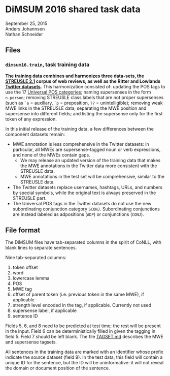 # DiMSUM 2016 shared task data

September 25, 2015  
Anders Johannsen  
Nathan Schneider

## Files

### `dimsum16.train`, task training data

__The training data combines and harmonizes three data-sets, the [STREUSLE 2.1](http://www.cs.cmu.edu/~ark/LexSem/) corpus of web reviews, as well as the Ritter and Lowlands [Twitter datasets](https://github.com/coastalcph/supersense-data-twitter).__ This harmonization consisted of: updating the POS tags to use the 17 [Universal POS categories](http://universaldependencies.github.io/docs/en/pos/all.html); naming supersenses in the form `n.person`; removing STREUSLE class labels that are not proper supersenses (such as <code>\`a</code> = auxiliary, <code>\`p</code> = preposition, `??` = unintelligible); removing weak MWE links in the STREUSLE data; separating the MWE position and supersense into different fields; and listing the supersense only for the first token of any expression.

In this initial release of the training data, a few differences between the component datasets remain:

- MWE annotation is less comprehensive in the Twitter datasets: in particular, all MWEs are supersense-tagged noun or verb expressions, and none of the MWEs contain gaps. 
  * We may release an updated version of the training data that makes the MWE annotations in the Twitter data more consistent with the STREUSLE data.
  * MWE annotations in the test set will be comprehensive, similar to the STREUSLE data.
- The Twitter datasets replace usernames, hashtags, URLs, and numbers by special symbols, while the original text is always preserved in the STREUSLE part. 
- The Universal POS tags in the Twitter datasets do not use the new subordinating conjunction category `SCONJ`. Subordinating conjunctions are instead labeled as adpositions (`ADP`) or conjunctions (`CONJ`).


## File format

The DiMSUM files have tab-separated columns in the spirit of CoNLL, with blank lines to separate sentences.

Nine tab-separated columns:

1. token offset
2. word
3. lowercase lemma
4. POS
5. MWE tag
6. offset of parent token (i.e. previous token in the same MWE), if applicable
7. strength level encoded in the tag, if applicable. Currently not used
8. supersense label, if applicable
9. sentence ID

Fields 5, 6, and 8 need to be predicted at test time; the rest will be present in the input. Field 6 can be deterministically filled in given the tagging in field 5. Field 7 should be left blank. The file [TAGSET.md](TAGSET.md) describes the MWE and supersense tagsets.

All sentences in the training data are marked with an identifier whose prefix indicate the source dataset (field 9). In the test data, this field will contain a unique ID for the sentence, but the ID will be uninformative: it will not reveal the domain or document position of the sentence.